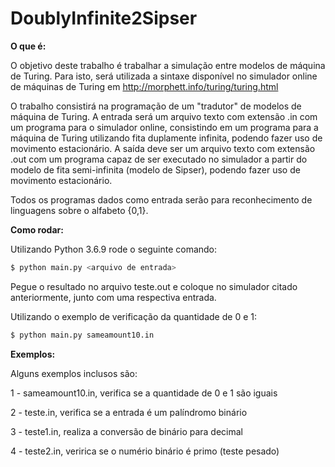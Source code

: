 # DoublyInfinite2Sipser

**O que é:**

O objetivo deste trabalho é trabalhar a simulação entre modelos de máquina de Turing. Para isto, será utilizada a sintaxe disponível no simulador online de máquinas de Turing em http://morphett.info/turing/turing.html

O trabalho consistirá na programação de um "tradutor" de modelos de máquina de Turing. A entrada será um arquivo texto com extensão .in com um programa para o simulador online, consistindo em um programa para a máquina de Turing utilizando fita duplamente infinita, podendo fazer uso de movimento estacionário. A saída deve ser um arquivo texto com extensão .out com um programa capaz de ser executado no simulador a partir do modelo de fita semi-infinita (modelo de Sipser), podendo fazer uso de movimento estacionário.

Todos os programas dados como entrada serão para reconhecimento de linguagens sobre o alfabeto {0,1}.

**Como rodar:**

Utilizando Python 3.6.9 rode o seguinte comando:
```sh
$ python main.py <arquivo de entrada>
```

Pegue o resultado no arquivo teste.out e coloque no simulador citado anteriormente, junto com uma respectiva entrada.

Utilizando o exemplo de verificação da quantidade de 0 e 1:
```sh
$ python main.py sameamount10.in
```

**Exemplos:**

Alguns exemplos inclusos são:

1 - sameamount10.in, verifica se a quantidade de 0 e 1 são iguais

2 - teste.in, verifica se a entrada é um palíndromo binário

3 - teste1.in, realiza a conversão de binário para decimal

4 - teste2.in, veririca se o numério binário é primo (teste pesado)